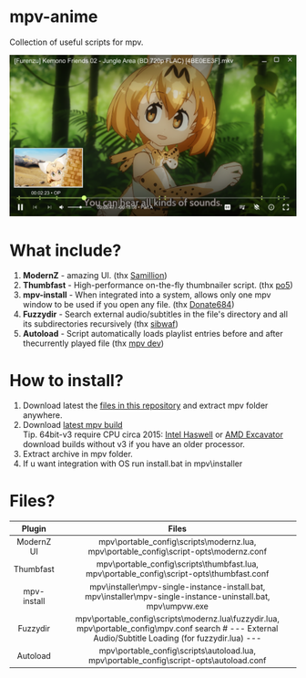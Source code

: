 # mpv-anime

Collection of useful scripts for mpv.

![preview](preview.png?raw=true)

# What include?
1. <b>ModernZ</b> - amazing UI. (thx [Samillion](https://github.com/Samillion/ModernZ))
2. <b>Thumbfast</b> - High-performance on-the-fly thumbnailer script. (thx [po5](https://github.com/po5/thumbfast))
3. <b>mpv-install</b> - When integrated into a system, allows only one mpv window to be used if you open any file. (thx [Donate684](https://github.com/Donate684/mpv-install-ps))
4. <b>Fuzzydir</b> - Search external audio/subtitles in the file's directory and all its subdirectories recursively (thx [sibwaf](https://github.com/sibwaf/mpv-scripts/blob/master/fuzzydir.lua))
5. <b>Autoload</b> - Script automatically loads playlist entries before and after thecurrently played file (thx [mpv dev](https://github.com/mpv-player/mpv/blob/master/TOOLS/lua/autoload.lua))

# How to install?
1. Download latest the [files in this repository](https://github.com/Donate684/mpv-anime/archive/refs/heads/main.zip) and extract mpv folder anywhere.
2. Download [latest mpv build](https://sourceforge.net/projects/mpv-player-windows/files/)<br/>
Tip. 64bit-v3 require CPU circa 2015: [Intel Haswell](https://en.wikipedia.org/wiki/Haswell_(microarchitecture)) or [AMD Excavator](https://en.wikipedia.org/wiki/Excavator_(microarchitecture)) download builds without v3 if you have an older processor.
3. Extract archive in mpv folder.
4. If u want integration with OS run install.bat in mpv\installer

# Files?
| Plugin | Files |
| :-: | :-: |
| ModernZ UI | mpv\portable_config\scripts\modernz.lua, mpv\portable_config\script-opts\modernz.conf |
| Thumbfast | mpv\portable_config\scripts\thumbfast.lua, mpv\portable_config\script-opts\thumbfast.conf |
| mpv-install | mpv\installer\mpv-single-instance-install.bat, mpv\installer\mpv-single-instance-uninstall.bat, mpv\umpvw.exe |
| Fuzzydir | mpv\portable_config\scripts\modernz.lua\fuzzydir.lua, mpv\portable_config\mpv.conf search # --- External Audio/Subtitle Loading (for fuzzydir.lua) --- |
| Autoload | mpv\portable_config\scripts\autoload.lua, mpv\portable_config\script-opts\autoload.conf |
